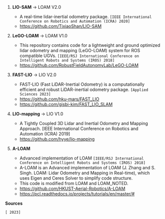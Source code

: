 

1. **LIO-SAM** -> LOAM V2.0 
   * A real-time lidar-inertial odometry package. `[IEEE International Conference on Robotics and Automation (ICRA) 2020]`
   * https://github.com/TixiaoShan/LIO-SAM
     
2. **LeGO-LOAM** -> LOAM V1.0 
   * This repository contains code for a lightweight and ground optimized lidar odometry and mapping (LeGO-LOAM) system for ROS compatible UGVs. `[IEEE/RSJ International Conference on Intelligent Robots and Systems (IROS) 2018]`
   * https://github.com/RobustFieldAutonomyLab/LeGO-LOAM
  
3. **FAST-LIO** -> LIO V2.0
   * FAST-LIO (Fast LiDAR-Inertial Odometry) is a computationally efficient and robust LiDAR-inertial odometry package. `[Applied Sciences 2023]`
   * https://github.com/hku-mars/FAST_LIO
   * https://github.com/gisbi-kim/FAST_LIO_SLAM

4. **LIO-mapping** -> LIO V1.0
   * A Tightly Coupled 3D Lidar and Inertial Odometry and Mapping Approach. [IEEE International Conference on Robotics and Automation (ICRA) 2019]
   * https://github.com/hyye/lio-mapping

5. **A-LOAM**
   * Advanced implementation of LOAM `[IEEE/RSJ International Conference on Intelligent Robots and Systems (IROS) 2018]`
   * A-LOAM is an Advanced implementation of LOAM (J. Zhang and S. Singh. LOAM: Lidar Odometry and Mapping in Real-time), which uses Eigen and Ceres Solver to simplify code structure.
   * This code is modified from LOAM and LOAM_NOTED.
   * https://github.com/HKUST-Aerial-Robotics/A-LOAM
   * https://pcl.readthedocs.io/projects/tutorials/en/master/#
  






**Sources**

`[ 2023]`
